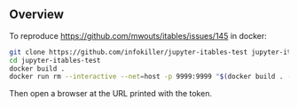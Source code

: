 ## Overview

To reproduce <https://github.com/mwouts/itables/issues/145> in docker:

```sh
git clone https://github.com/infokiller/jupyter-itables-test jupyter-itables-test
cd jupyter-itables-test
docker build .
docker run rm --interactive --net=host -p 9999:9999 "$(docker build . -q)" jupyter notebook --no-browser --allow-root --port=9999
```

Then open a browser at the URL printed with the token.

